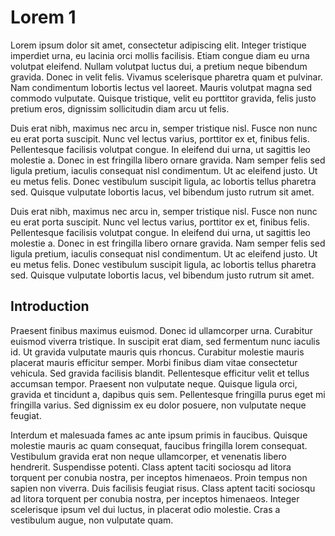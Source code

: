 # Lorem 1

Lorem ipsum dolor sit amet, consectetur adipiscing elit. Integer tristique imperdiet urna, eu lacinia orci mollis facilisis. Etiam congue diam eu urna volutpat eleifend. Nullam volutpat luctus dui, a pretium neque bibendum gravida. Donec in velit felis. Vivamus scelerisque pharetra quam et pulvinar. Nam condimentum lobortis lectus vel laoreet. Mauris volutpat magna sed commodo vulputate. Quisque tristique, velit eu porttitor gravida, felis justo pretium eros, dignissim sollicitudin diam arcu ut felis.

Duis erat nibh, maximus nec arcu in, semper tristique nisl. Fusce non nunc eu erat porta suscipit. Nunc vel lectus varius, porttitor ex et, finibus felis. Pellentesque facilisis volutpat congue. In eleifend dui urna, ut sagittis leo molestie a. Donec in est fringilla libero ornare gravida. Nam semper felis sed ligula pretium, iaculis consequat nisl condimentum. Ut ac eleifend justo. Ut eu metus felis. Donec vestibulum suscipit ligula, ac lobortis tellus pharetra sed. Quisque vulputate lobortis lacus, vel bibendum justo rutrum sit amet.

Duis erat nibh, maximus nec arcu in, semper tristique nisl. Fusce non nunc eu erat porta suscipit. Nunc vel lectus varius, porttitor ex et, finibus felis. Pellentesque facilisis volutpat congue. In eleifend dui urna, ut sagittis leo molestie a. Donec in est fringilla libero ornare gravida. Nam semper felis sed ligula pretium, iaculis consequat nisl condimentum. Ut ac eleifend justo. Ut eu metus felis. Donec vestibulum suscipit ligula, ac lobortis tellus pharetra sed. Quisque vulputate lobortis lacus, vel bibendum justo rutrum sit amet.

## Introduction

Praesent finibus maximus euismod. Donec id ullamcorper urna. Curabitur euismod viverra tristique. In suscipit erat diam, sed fermentum nunc iaculis id. Ut gravida vulputate mauris quis rhoncus. Curabitur molestie mauris placerat mauris efficitur semper. Morbi finibus diam vitae consectetur vehicula. Sed gravida facilisis blandit. Pellentesque efficitur velit et tellus accumsan tempor. Praesent non vulputate neque. Quisque ligula orci, gravida et tincidunt a, dapibus quis sem. Pellentesque fringilla purus eget mi fringilla varius. Sed dignissim ex eu dolor posuere, non vulputate neque feugiat.

Interdum et malesuada fames ac ante ipsum primis in faucibus. Quisque molestie mauris ac quam consequat, faucibus fringilla lorem consequat. Vestibulum gravida erat non neque ullamcorper, et venenatis libero hendrerit. Suspendisse potenti. Class aptent taciti sociosqu ad litora torquent per conubia nostra, per inceptos himenaeos. Proin tempus non sapien non viverra. Duis facilisis feugiat risus. Class aptent taciti sociosqu ad litora torquent per conubia nostra, per inceptos himenaeos. Integer scelerisque ipsum vel dui luctus, in placerat odio molestie. Cras a vestibulum augue, non vulputate quam.




